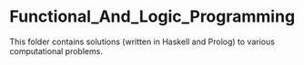 # Functional_And_Logic_Programming
This folder contains solutions (written in Haskell and Prolog) to various computational problems.
